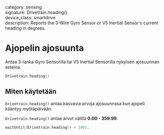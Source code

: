 category: sensing  
signature: Drivetrain.heading()  
device_class: smartdrive  
description: Reports the 3-Wire Gyro Sensor or V5 Inertial Sensor's current heading in degrees.

# Ajopelin ajosuunta

Antaa 3-lanka Gyro Sensorilla tai V5 Inertial Sensorilla nykyisen ajosuunnan asteina.

```cpp
Drivetrain.heading()
```

## Miten käytetään

`Drivetrain.heading()` antaa kasvavia arvoja ajosuunnssa kun ajopeli kääntyy myötäpäivään.

`Drivetrain.heading()` antaa arvot välillä **0.00 - 359.99**.

```cpp
waitUntil(Drivetrain.heading() > 180);
```
<advanced>
</advanced>
